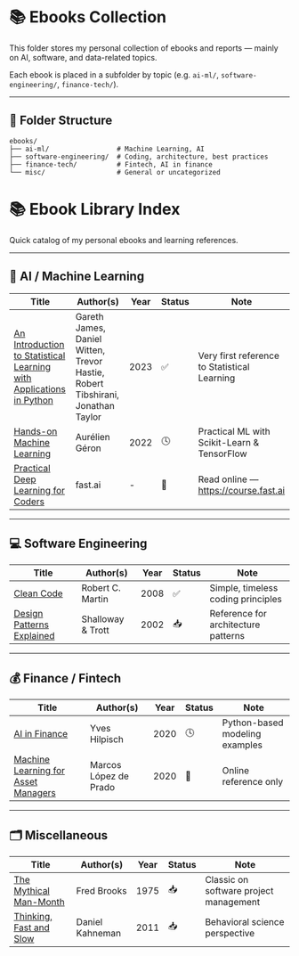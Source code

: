 # 📚 Ebooks Collection

This folder stores my personal collection of ebooks and reports — mainly on AI, software, and data-related topics.

Each ebook is placed in a subfolder by topic (e.g. `ai-ml/`, `software-engineering/`, `finance-tech/`).

---

## 📁 Folder Structure
```text
ebooks/
├── ai-ml/                 # Machine Learning, AI
├── software-engineering/  # Coding, architecture, best practices
├── finance-tech/          # Fintech, AI in finance
└── misc/                  # General or uncategorized
```

# 📚 Ebook Library Index

Quick catalog of my personal ebooks and learning references.

---

## 🧠 AI / Machine Learning
| Title | Author(s) | Year | Status | Note |
|--------|------------|------|--------|------|
| [An Introduction to Statistical Learning with Applications in Python](ai-ml/an-introduction-to-statistical-learning-with-applications-in-python.pdf) | Gareth James, Daniel Witten, Trevor Hastie, Robert Tibshirani, Jonathan Taylor | 2023 | ✅ | Very first reference to Statistical Learning |
| [Hands-on Machine Learning](ai-ml/HandsOnML-Geron.pdf) | Aurélien Géron | 2022 | 🕓 | Practical ML with Scikit-Learn & TensorFlow |
| [Practical Deep Learning for Coders](ai-ml/link-fastai.md) | fast.ai | - | 📎 | Read online — https://course.fast.ai |

---

## 💻 Software Engineering
| Title | Author(s) | Year | Status | Note |
|--------|------------|------|--------|------|
| [Clean Code](software-engineering/CleanCode.pdf) | Robert C. Martin | 2008 | ✅ | Simple, timeless coding principles |
| [Design Patterns Explained](software-engineering/DesignPatterns.pdf) | Shalloway & Trott | 2002 | 📥 | Reference for architecture patterns |

---

## 💰 Finance / Fintech
| Title | Author(s) | Year | Status | Note |
|--------|------------|------|--------|------|
| [AI in Finance](finance-tech/AI-in-Finance.pdf) | Yves Hilpisch | 2020 | 🕓 | Python-based modeling examples |
| [Machine Learning for Asset Managers](finance-tech/link-machine-learning-for-asset-managers.md) | Marcos López de Prado | 2020 | 📎 | Online reference only |

---

## 🗂️ Miscellaneous
| Title | Author(s) | Year | Status | Note |
|--------|------------|------|--------|------|
| [The Mythical Man-Month](misc/) | Fred Brooks | 1975 | 📥 | Classic on software project management |
| [Thinking, Fast and Slow](misc/) | Daniel Kahneman | 2011 | 📥 | Behavioral science perspective |
